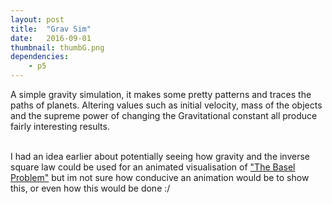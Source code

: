 ```yaml
---
layout: post
title:  "Grav Sim"
date:   2016-09-01
thumbnail: thumbG.png
dependencies:
    - p5
---
```


A simple gravity simulation, it makes some pretty patterns and traces the paths of planets. Altering values such as initial velocity, mass of the objects and the supreme power of changing the Gravitational constant all produce fairly interesting results.
<br><br>

I had an idea earlier about potentially seeing how gravity and the inverse square law could be used for an animated visualisation of ["The Basel Problem"](https://en.wikipedia.org/wiki/Basel_problem) but im not sure how conducive an animation would be to show this, or even how this would be done :/

<div id="sketch-holder">
    <script type="text/javascript" src="planet.js"></script>
    <script type="text/javascript" src="sketch.js"></script>
</div>

